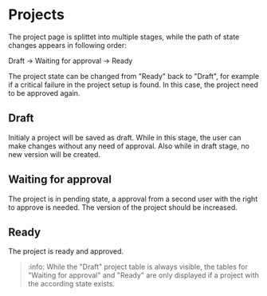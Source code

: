 # Projects

The project page is splittet into multiple stages, while the path of state changes appears in following order:

Draft -> Waiting for approval -> Ready

The project state can be changed from "Ready" back to "Draft", for example if a critical failure in the project setup is found. In this case, the project need to be approved again.

## Draft
Initialy a project will be saved as draft. While in this stage, the user can make changes without any need of approval. Also while in draft stage, no new version will be created.

## Waiting for approval
The project is in pending state, a approval from a second user with the right to approve is needed.
The version of the project should be increased.

## Ready
The project is ready and approved.

> :info: While the "Draft" project table is always visible, the tables for "Waiting for approval" and "Ready" are only displayed if a project with the according state exists.

